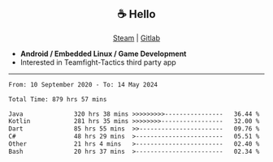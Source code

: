 <h2 align="center"> ☕ Hello </h2>

<p align="center">
  <a href="https://steamcommunity.com/id/Niforances/">Steam</a> |
  <a href="https://gitlab.com/niforances">Gitlab</a>
</p>

 - **Android / Embedded Linux / Game Development**
 - Interested in Teamfight-Tactics third party app

------

<!--START_SECTION:waka-->

```txt
From: 10 September 2020 - To: 14 May 2024

Total Time: 879 hrs 57 mins

Java              320 hrs 38 mins >>>>>>>>>----------------   36.44 %
Kotlin            281 hrs 35 mins >>>>>>>>-----------------   32.00 %
Dart              85 hrs 55 mins  >>-----------------------   09.76 %
C#                48 hrs 29 mins  >------------------------   05.51 %
Other             21 hrs 4 mins   >------------------------   02.40 %
Bash              20 hrs 37 mins  >------------------------   02.34 %
```

<!--END_SECTION:waka-->
